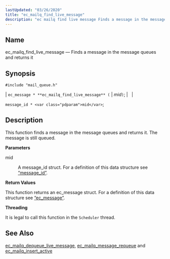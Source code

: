 ```yaml
---
lastUpdated: "03/26/2020"
title: "ec_mailq_find_live_message"
description: "ec mailq find live message Finds a message in the message queues and returns it ec message ec mailq find live message mid message id mid This function finds a message in the message queues and returns it The message is still queued mid A message id struct For a..."
---
```


<a name="apis.ec_mailq_find_live_message"></a> 
## Name

ec_mailq_find_live_message — Finds a message in the message queues and returns it

## Synopsis

`#include "mail_queue.h"`

| `ec_message * **ec_mailq_find_live_message** (` | <var class="pdparam">mid</var>`)`; |   |

`message_id * <var class="pdparam">mid</var>`;<a name="idp54391360"></a> 
## Description

This function finds a message in the message queues and returns it. The message is still queued.

**<a name="idp54392640"></a> Parameters**

<dl class="variablelist">

<dt>mid</dt>

<dd>

A message_id struct. For a definition of this data structure see [“message_id”](/momentum/3/3-api/structs-message-id).

</dd>

</dl>

**<a name="idp54395968"></a> Return Values**

This function returns an ec_message struct. For a definition of this data structure see [“ec_message”](/momentum/3/3-api/structs-ec-message).

**<a name="idp54397504"></a> Threading**

It is legal to call this function in the `Scheduler` thread.

<a name="idp54399040"></a> 
## See Also

[ec_mailq_dequeue_live_message](/momentum/3/3-api/apis-ec-mailq-dequeue-live-message), [ec_mailq_message_requeue](/momentum/3/3-api/apis-ec-mailq-message-requeue) and [ec_mailq_insert_active](/momentum/3/3-api/apis-ec-mailq-insert-active)